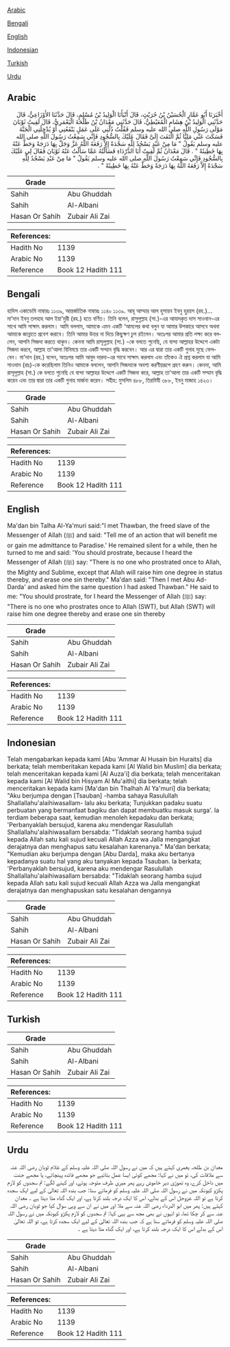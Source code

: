 [Arabic](#arabic)

[Bengali](#bengali)

[English](#english)

[Indonesian](#indonesian)

[Turkish](#turkish)

[Urdu](#urdu)

## Arabic


<div dir="rtl" lang="ar" style={{fontSize:'larger',backgroundColor:'#f8f9fa',padding:20}}>
أَخْبَرَنَا أَبُو عَمَّارٍ الْحُسَيْنُ بْنُ حُرَيْثٍ، قَالَ أَنْبَأَنَا الْوَلِيدُ بْنُ مُسْلِمٍ، قَالَ حَدَّثَنَا الأَوْزَاعِيُّ، قَالَ حَدَّثَنِي الْوَلِيدُ بْنُ هِشَامٍ الْمُعَيْطِيُّ، قَالَ حَدَّثَنِي مَعْدَانُ بْنُ طَلْحَةَ الْيَعْمَرِيُّ، قَالَ لَقِيتُ ثَوْبَانَ مَوْلَى رَسُولِ اللَّهِ صلى الله عليه وسلم فَقُلْتُ دُلَّنِي عَلَى عَمَلٍ يَنْفَعُنِي أَوْ يُدْخِلُنِي الْجَنَّةَ فَسَكَتَ عَنِّي مَلِيًّا ثُمَّ الْتَفَتَ إِلَىَّ فَقَالَ عَلَيْكَ بِالسُّجُودِ فَإِنِّي سَمِعْتُ رَسُولَ اللَّهِ صلى الله عليه وسلم يَقُولُ ‏"‏ مَا مِنْ عَبْدٍ يَسْجُدُ لِلَّهِ سَجْدَةً إِلاَّ رَفَعَهُ اللَّهُ عَزَّ وَجَلَّ بِهَا دَرَجَةً وَحَطَّ عَنْهُ بِهَا خَطِيئَةً ‏"‏ ‏.‏ قَالَ مَعْدَانُ ثُمَّ لَقِيتُ أَبَا الدَّرْدَاءِ فَسَأَلْتُهُ عَمَّا سَأَلْتُ عَنْهُ ثَوْبَانَ فَقَالَ لِي عَلَيْكَ بِالسُّجُودِ فَإِنِّي سَمِعْتُ رَسُولَ اللَّهِ صلى الله عليه وسلم يَقُولُ ‏"‏ مَا مِنْ عَبْدِ يَسْجُدُ لِلَّهِ سَجْدَةً إِلاَّ رَفَعَهُ اللَّهُ بِهَا دَرَجَةً وَحَطَّ عَنْهُ بِهَا خَطِيئَةً ‏"‏ ‏.‏
</div>
<div style={{backgroundColor:'#f8f9fa',padding:20, marginBottom: 10}}><table> <thead> <tr> <th>Grade</th> <th></th> </tr> </thead> <tbody> <tr><td>Sahih</td><td>Abu Ghuddah</td></tr><tr><td>Sahih</td><td>Al-Albani</td></tr><tr><td>Hasan Or Sahih</td><td>Zubair Ali Zai</td></tr></tbody></table><table> <thead> <tr> <th>References:</th> <th></th> </tr> </thead> <tbody><tr><td>Hadith No</td><td>1139</td></tr><tr><td>Arabic No</td><td>1139</td></tr><tr><td>Reference</td><td>Book 12 Hadith 111</td></tr></tbody></table></div>

## Bengali


<div dir="ltr" lang="bn" style={{fontSize:'larger',backgroundColor:'#f8f9fa',padding:20}}>
হাদিস একাডেমি নাম্বারঃ ১১৩৯, আন্তর্জাতিক নাম্বারঃ ১১৪০ ১১৩৯. আবূ আম্মার আল হুসায়ন ইবনু হুরয়স (রহ.)… মা’দান ইবনু তলহাহ আল ইয়া’মুরী (রহ.) হতে বর্ণিত। তিনি বলেন, রাসুলুল্লাহ (সা.)-এর আযাদকৃত দাস সাওবান-এর সাথে আমি সাক্ষাৎ করলাম। আমি বললাম, আমাকে এমন একটি ‘আমলের কথা বলুন যা আমার উপকারে আসবে অথবা আমাকে জান্নাতে প্রবেশ করাবে। তিনি আমার উত্তর না দিয়ে কিছুক্ষণ চুপ রইলেন। অতঃপর আমার প্রতি লক্ষ্য করে বললেন, আপনি সিজদা করতে থাকুন। কেননা আমি রাসূলুল্লাহ (সা.) -কে বলতে শুনেছি, যে বান্দা আল্লাহর উদ্দেশে একটা সিজদা করবে, আল্লাহ তা'আলা বিনিময়ে তার একটি সম্মান বৃদ্ধি করবেন। আর এর দ্বারা তার একটি গুনাহ মুছে ফেলবেন। মা'দান (রহ.) বলেন, অতঃপর আমি আবুদ দারদা-এর সাথে সাক্ষাৎ করলাম এবং তাঁকেও ঐ প্রশ্ন করলাম যা আমি সাওবান (রাঃ)-কে করেছিলাম তিনিও আমাকে বললেন, আপনি সিজদাকে অবশ্য করণীয়রূপে গ্রহণ করুন। কেননা, আমি রাসূলুল্লাহ (সা.) কে বলতে শুনেছি যে বান্দা আল্লাহর উদ্দেশে একটি সিজদা করে, আল্লাহ তা'আলা তার একটি সম্মান বৃদ্ধি করেন এবং তার দ্বারা তার একটি গুনাহ মার্জনা করেন। সহীহ: মুসলিম ৪৮৮, তিরমিযী ৩৮৮, ইবনু মাজাহ ১৪২৩।
</div>
<div style={{backgroundColor:'#f8f9fa',padding:20, marginBottom: 10}}><table> <thead> <tr> <th>Grade</th> <th></th> </tr> </thead> <tbody> <tr><td>Sahih</td><td>Abu Ghuddah</td></tr><tr><td>Sahih</td><td>Al-Albani</td></tr><tr><td>Hasan Or Sahih</td><td>Zubair Ali Zai</td></tr></tbody></table><table> <thead> <tr> <th>References:</th> <th></th> </tr> </thead> <tbody><tr><td>Hadith No</td><td>1139</td></tr><tr><td>Arabic No</td><td>1139</td></tr><tr><td>Reference</td><td>Book 12 Hadith 111</td></tr></tbody></table></div>

## English


<div dir="ltr" lang="en" style={{fontSize:'larger',backgroundColor:'#f8f9fa',padding:20}}>
Ma'dan bin Talha Al-Ya'muri said:"I met Thawban, the freed slave of the Messenger of Allah (ﷺ) and said: "Tell me of an action that will benefit me or gain me admittance to Paradise.' He remained silent for a while, then he turned to me and said: 'You should prostrate, because I heard the Messenger of Allah (ﷺ) say: "There is no one who prostrated once to Allah, the Mighty and Sublime, except that Allah will raise him one degree in status thereby, and erase one sin thereby." Ma'dan said: "Then I met Abu Ad-Darda' and asked him the same question I had asked Thawban." He said to me: "You should prostrate, for I heard the Messenger of Allah (ﷺ) say: "There is no one who prostrates once to Allah (SWT), but Allah (SWT) will raise him one degree thereby and erase one sin thereby
</div>
<div style={{backgroundColor:'#f8f9fa',padding:20, marginBottom: 10}}><table> <thead> <tr> <th>Grade</th> <th></th> </tr> </thead> <tbody> <tr><td>Sahih</td><td>Abu Ghuddah</td></tr><tr><td>Sahih</td><td>Al-Albani</td></tr><tr><td>Hasan Or Sahih</td><td>Zubair Ali Zai</td></tr></tbody></table><table> <thead> <tr> <th>References:</th> <th></th> </tr> </thead> <tbody><tr><td>Hadith No</td><td>1139</td></tr><tr><td>Arabic No</td><td>1139</td></tr><tr><td>Reference</td><td>Book 12 Hadith 111</td></tr></tbody></table></div>

## Indonesian


<div dir="ltr" lang="id" style={{fontSize:'larger',backgroundColor:'#f8f9fa',padding:20}}>
Telah mengabarkan kepada kami [Abu 'Ammar Al Husain bin Huraits] dia berkata; telah memberitakan kepada kami [Al Walid bin Muslim] dia berkata; telah menceritakan kepada kami [Al Auza'i] dia berkata; telah menceritakan kepada kami [Al Walid bin Hisyam Al Mu'aithi] dia berkata; telah menceritakan kepada kami [Ma'dan bin Thalhah Al Ya'muri] dia berkata; "Aku berjumpa dengan [Tsauban] -hamba sahaya Rasulullah Shallallahu'alaihiwasallam- lalu aku berkata; Tunjukkan padaku suatu perbuatan yang bermanfaat bagiku dan dapat membuatku masuk surga'. la terdiam beberapa saat, kemudian menoleh kepadaku dan berkata; 'Perbanyaklah bersujud, karena aku mendengar Rasulullah Shallallahu'alaihiwasallam bersabda: "Tidaklah seorang hamba sujud kepada Allah satu kali sujud kecuali Allah Azza wa Jalla mengangkat derajatnya dan menghapus satu kesalahan karenanya." Ma'dan berkata; "Kemudian aku berjumpa dengan [Abu Darda], maka aku bertanya kepadanya suatu hal yang aku tanyakan kepada Tsauban. la berkata; 'Perbanyaklah bersujud, karena aku mendengar Rasulullah Shallallahu'alaihiwasallam bersabda: "Tidaklah seorang hamba sujud kepada Allah satu kali sujud kecuali Allah Azza wa Jalla mengangkat derajatnya dan menghapuskan satu kesalahan dengannya
</div>
<div style={{backgroundColor:'#f8f9fa',padding:20, marginBottom: 10}}><table> <thead> <tr> <th>Grade</th> <th></th> </tr> </thead> <tbody> <tr><td>Sahih</td><td>Abu Ghuddah</td></tr><tr><td>Sahih</td><td>Al-Albani</td></tr><tr><td>Hasan Or Sahih</td><td>Zubair Ali Zai</td></tr></tbody></table><table> <thead> <tr> <th>References:</th> <th></th> </tr> </thead> <tbody><tr><td>Hadith No</td><td>1139</td></tr><tr><td>Arabic No</td><td>1139</td></tr><tr><td>Reference</td><td>Book 12 Hadith 111</td></tr></tbody></table></div>

## Turkish


<div dir="ltr" lang="tr" style={{fontSize:'larger',backgroundColor:'#f8f9fa',padding:20}}>

</div>
<div style={{backgroundColor:'#f8f9fa',padding:20, marginBottom: 10}}><table> <thead> <tr> <th>Grade</th> <th></th> </tr> </thead> <tbody> <tr><td>Sahih</td><td>Abu Ghuddah</td></tr><tr><td>Sahih</td><td>Al-Albani</td></tr><tr><td>Hasan Or Sahih</td><td>Zubair Ali Zai</td></tr></tbody></table><table> <thead> <tr> <th>References:</th> <th></th> </tr> </thead> <tbody><tr><td>Hadith No</td><td>1139</td></tr><tr><td>Arabic No</td><td>1139</td></tr><tr><td>Reference</td><td>Book 12 Hadith 111</td></tr></tbody></table></div>

## Urdu


<div dir="rtl" lang="ur" style={{fontSize:'larger',backgroundColor:'#f8f9fa',padding:20}}>
معدان بن طلحہ یعمری کہتے ہیں کہ میں نے رسول اللہ صلی اللہ علیہ وسلم کے غلام ثوبان رضی اللہ عنہ سے ملاقات کی، تو میں نے کہا: مجھے کوئی ایسا عمل بتائیے جو مجھے فائدہ پہنچائے، یا مجھے جنت میں داخل کرے، وہ تھوڑی دیر خاموش رہے پھر میری طرف متوجہ ہوئے، اور کہنے لگے: تم سجدوں کو لازم پکڑو کیونکہ میں نے رسول اللہ صلی اللہ علیہ وسلم کو فرماتے سنا: جب بندہ اللہ تعالیٰ کے لیے ایک سجدہ کرتا ہے تو اللہ عزوجل اس کے بدلے، اس کا ایک درجہ بلند کرتا ہے، اور ایک گناہ مٹا دیتا ہے ۔ معدان کہتے ہیں: پھر میں ابو الدرداء رضی اللہ عنہ سے ملا اور میں نے ان سے وہی سوال کیا جو ثوبان رضی اللہ عنہ سے کر چکا تھا، تو انہوں نے بھی مجھ سے یہی کہا: تم سجدوں کو لازم پکڑو کیونکہ میں نے رسول اللہ صلی اللہ علیہ وسلم کو فرماتے سنا ہے کہ جب بندہ اللہ تعالیٰ کے لیے ایک سجدہ کرتا ہے، تو اللہ تعالیٰ اس کے بدلے اس کا ایک درجہ بلند کرتا ہے، اور ایک گناہ مٹا دیتا ہے ۔
</div>
<div style={{backgroundColor:'#f8f9fa',padding:20, marginBottom: 10}}><table> <thead> <tr> <th>Grade</th> <th></th> </tr> </thead> <tbody> <tr><td>Sahih</td><td>Abu Ghuddah</td></tr><tr><td>Sahih</td><td>Al-Albani</td></tr><tr><td>Hasan Or Sahih</td><td>Zubair Ali Zai</td></tr></tbody></table><table> <thead> <tr> <th>References:</th> <th></th> </tr> </thead> <tbody><tr><td>Hadith No</td><td>1139</td></tr><tr><td>Arabic No</td><td>1139</td></tr><tr><td>Reference</td><td>Book 12 Hadith 111</td></tr></tbody></table></div>